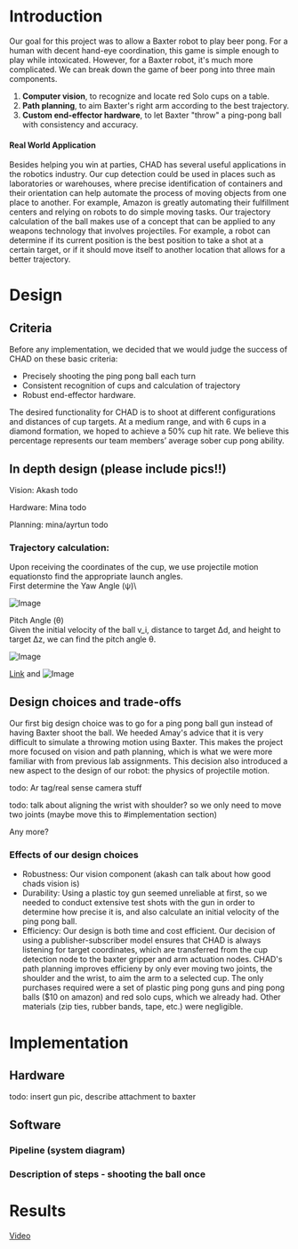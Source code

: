 
# Introduction
Our goal for this project was to allow a Baxter robot to play beer pong.
For a human with decent hand-eye coordination, this game is simple enough to play while intoxicated. However, for a Baxter robot, it's much more complicated. We can break down the game of beer pong into three main components. 

1. **Computer vision**, to recognize and locate red Solo cups on a table.
2. **Path planning**, to aim Baxter's right arm according to the best trajectory.
3. **Custom end-effector hardware**, to let Baxter "throw" a ping-pong ball with consistency and accuracy.


#### Real World Application
Besides helping you win at parties, CHAD has several useful applications in the robotics industry.
Our cup detection could be used in places such as laboratories or warehouses, where precise identification of containers and their orientation can help automate the process of moving objects from one place to another. For example, Amazon is greatly automating their fulfillment centers and relying on robots to do simple moving tasks. 
Our trajectory calculation of the ball makes use of a concept that can be applied to any weapons technology that involves projectiles. For example, a robot can determine if its current position is the best position to take a shot at a certain target, or if it should move itself to another location that allows for a better trajectory.


# Design

## Criteria
Before any implementation, we decided that we would judge the success of CHAD on these basic criteria:

- Precisely shooting the ping pong ball each turn
- Consistent recognition of cups and calculation of trajectory
- Robust end-effector hardware.

The desired functionality for CHAD is to shoot at different configurations and distances of cup targets. At a medium range, and with 6 cups in a diamond formation, we hoped to achieve a 50% cup hit rate.  We believe this percentage represents our team members’ average sober cup pong ability.

## In depth design (please include pics!!)
Vision: Akash todo
    
Hardware: Mina todo
    
Planning: mina/ayrtun todo
    
### Trajectory calculation: 
Upon receiving the coordinates of the cup, we use projectile motion equationsto find the appropriate launch angles.\
First determine the Yaw Angle (ψ)\

![Image](images/)

Pitch Angle (θ)\
Given the initial velocity of the ball v_i, distance to target ∆d, and height to target ∆z, we can find the pitch angle θ.

![Image](src)

[Link](url) and ![Image](src)


## Design choices and trade-offs
Our first big design choice was to go for a ping pong ball gun instead of having Baxter shoot the ball. We heeded Amay's advice that it is very difficult to simulate a throwing motion using Baxter. This makes the project more focused on vision and path planning, which is what we were more familiar with from previous lab assignments. This decision also introduced a new aspect to the design of our robot: the physics of projectile motion.

todo: Ar tag/real sense camera stuff

todo: talk about aligning the wrist with shoulder? so we only need to move two joints (maybe move this to #implementation section)

Any more?

### Effects of our design choices
- Robustness: Our vision component (akash can talk about how good chads vision is) 
- Durability: Using a plastic toy gun seemed unreliable at first, so we needed to conduct extensive test shots with the gun in order to determine how precise it is, and also calculate an initial velocity of the ping pong ball.
- Efficiency: Our design is both time and cost efficient. Our decision of using a publisher-subscriber model ensures that CHAD is always listening for target coordinates, which are transferred from the cup detection node to the baxter gripper and arm actuation nodes. CHAD's path planning improves efficieny by only ever moving two joints, the shoulder and the wrist, to aim the arm to a selected cup. The only purchases required were a set of plastic ping pong guns and ping pong balls ($10 on amazon) and red solo cups, which we already had. Other materials (zip ties, rubber bands, tape, etc.) were negligible.


# Implementation

## Hardware
todo: insert gun pic, describe attachment to baxter
## Software

### Pipeline (system diagram)

### Description of steps - shooting the ball once


# Results

[Video](https://youtu.be/NxHdCN6QJ0c)






